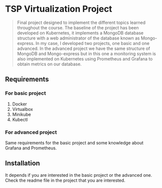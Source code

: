 # TSP Virtualization Project
> Final project designed to implement the different topics learned throughout the course. The baseline of the project has been developed on Kubernetes, it implements a MongoDB database structure with a web administrator of the database known as Mongo-express. In my case, I developed two projects, one basic and one advanced. In the advanced project we have the same structure of MongoDB and Mongo-express but in this one a monitoring system is also implemented on Kubernetes using Prometheus and Grafana to obtain metrics on our database.
## Requirements
### For basic project
1. Docker
2. Virtualbox
3. Minikube
4. Kubectl
### For advanced project
Same requirements for the basic project and some knowledge about Grafana and Prometheus.

## Installation
It depends if you are interested in the basic project or the advanced one. Check the readme file in the project that you are interested.